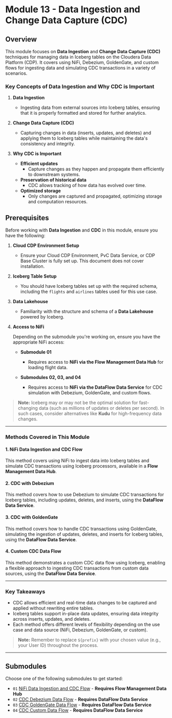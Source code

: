 # Module 13 - Data Ingestion and Change Data Capture (CDC)

## Overview

This module focuses on **Data Ingestion** and **Change Data Capture (CDC)** techniques for managing data in Iceberg tables on the Cloudera Data Platform (CDP). It covers using NiFi, Debezium, GoldenGate, and custom flows for ingesting data and simulating CDC transactions in a variety of scenarios.

### Key Concepts of Data Ingestion and Why CDC is Important

1. **Data Ingestion**  
   - Ingesting data from external sources into Iceberg tables, ensuring that it is properly formatted and stored for further analytics.

2. **Change Data Capture (CDC)**  
   - Capturing changes in data (inserts, updates, and deletes) and applying them to Iceberg tables while maintaining the data's consistency and integrity.

3. **Why CDC is Important**  
   - **Efficient updates**
     - Capture changes as they happen and propagate them efficiently to downstream systems.
   - **Preservation of historical data**
     - CDC allows tracking of how data has evolved over time.
   - **Optimized storage**
     - Only changes are captured and propagated, optimizing storage and computation resources.

## Prerequisites

Before working with **Data Ingestion** and **CDC** in this module, ensure you have the following:

1. **Cloud CDP Environment Setup**  
   - Ensure your Cloud CDP Environment, PvC Data Service, or CDP Base Cluster is fully set up. This document does not cover installation.

2. **Iceberg Table Setup**  
   - You should have Iceberg tables set up with the required schema, including the `flights` and `airlines` tables used for this use case.
   
3. **Data Lakehouse**  
   - Familiarity with the structure and schema of a **Data Lakehouse** powered by Iceberg.

4. **Access to NiFi**

   Depending on the submodule you're working on, ensure you have the appropriate NiFi access:
   
   - **Submodule 01**
   
      - Requires access to **NiFi via the Flow Management Data Hub** for loading flight data.
   
   - **Submodules 02, 03, and 04**
   
      - Requires access to **NiFi via the DataFlow Data Service** for CDC simulation with Debezium, GoldenGate, and custom flows.

> **Note:** Iceberg may or may not be the optimal solution for fast-changing data (such as millions of updates or deletes per second). In such cases, consider alternatives like **Kudu** for high-frequency data changes.

---

### Methods Covered in This Module

#### 1. NiFi Data Ingestion and CDC Flow

This method covers using NiFi to ingest data into Iceberg tables and simulate CDC transactions using Iceberg processors, available in a **Flow Management Data Hub**.

#### 2. CDC with Debezium

This method covers how to use Debezium to simulate CDC transactions for Iceberg tables, including updates, deletes, and inserts, using the **DataFlow Data Service**.

#### 3. CDC with GoldenGate

This method covers how to handle CDC transactions using GoldenGate, simulating the ingestion of updates, deletes, and inserts for Iceberg tables, using the **DataFlow Data Service**.

#### 4. Custom CDC Data Flow

This method demonstrates a custom CDC data flow using Iceberg, enabling a flexible approach to ingesting CDC transactions from custom data sources, using the **DataFlow Data Service**.

---

### Key Takeaways

- CDC allows efficient and real-time data changes to be captured and applied without rewriting entire tables.
- Iceberg tables support in-place data updates, ensuring data integrity across inserts, updates, and deletes.
- Each method offers different levels of flexibility depending on the use case and data source (NiFi, Debezium, GoldenGate, or custom).

> **Note:** Remember to replace `${prefix}` with your chosen value (e.g., your User ID) throughout the process.

---

## Submodules

Choose one of the following submodules to get started:

- `01` [NiFi Data Ingestion and CDC Flow](load_new_data_to_flights_DF.md) - **Requires Flow Management Data Hub**
- `02` [CDC Debezium Data Flow](change_data_capture_debezium_DF.md) - **Requires DataFlow Data Service**
- `03` [CDC GoldenGate Data Flow](change_data_capture_goldengate_DF.md) - **Requires DataFlow Data Service**
- `04` [CDC Custom Data Flow](change_data_capture_custom_DF.md) - **Requires DataFlow Data Service**
